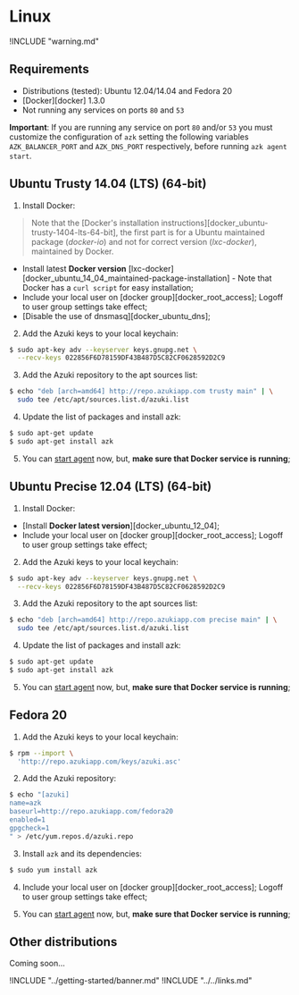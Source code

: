 # Linux

!INCLUDE "warning.md"

## Requirements

* Distributions (tested): Ubuntu 12.04/14.04 and Fedora 20
* [Docker][docker] 1.3.0
* Not running any services on ports `80` and `53`

**Important**: If you are running any service on port `80` and/or `53` you must customize the configuration of `azk` setting the following variables `AZK_BALANCER_PORT` and `AZK_DNS_PORT` respectively, before running `azk agent start`.

## Ubuntu Trusty 14.04 (LTS) (64-bit)

1. Install Docker:

  >Note that the [Docker's installation instructions][docker_ubuntu-trusty-1404-lts-64-bit], the first part is for a Ubuntu maintained package (_docker-io_) and not for correct version (_lxc-docker_), maintained by Docker.

  - Install latest **Docker version** [lxc-docker][docker_ubuntu_14_04_maintained-package-installation] - Note that Docker has a `curl script` for easy installation;
  - Include your local user on [docker group][docker_root_access]; Logoff to user group settings take effect;
  - [Disable the use of dnsmasq][docker_ubuntu_dns];

2. Add the Azuki keys to your local keychain:

  ```bash
  $ sudo apt-key adv --keyserver keys.gnupg.net \
    --recv-keys 022856F6D78159DF43B487D5C82CF0628592D2C9
  ```

3. Add the Azuki repository to the apt sources list:

  ```bash
  $ echo "deb [arch=amd64] http://repo.azukiapp.com trusty main" | \
    sudo tee /etc/apt/sources.list.d/azuki.list
  ```

4. Update the list of packages and install azk:

  ```bash
  $ sudo apt-get update
  $ sudo apt-get install azk
  ```

5. You can [start agent](../getting-started/starting-agent.md) now, but, **make sure that Docker service is running**;


## Ubuntu Precise 12.04 (LTS) (64-bit)

1. Install Docker:

  - [Install **Docker latest version**][docker_ubuntu_12_04];
  - Include your local user on [docker group][docker_root_access]; Logoff to user group settings take effect;

2. Add the Azuki keys to your local keychain:

  ```bash
  $ sudo apt-key adv --keyserver keys.gnupg.net \
    --recv-keys 022856F6D78159DF43B487D5C82CF0628592D2C9
  ```

3. Add the Azuki repository to the apt sources list:

  ```bash
  $ echo "deb [arch=amd64] http://repo.azukiapp.com precise main" | \
    sudo tee /etc/apt/sources.list.d/azuki.list
  ```

4. Update the list of packages and install azk:

  ```bash
  $ sudo apt-get update
  $ sudo apt-get install azk
  ```

5. You can [start agent](../getting-started/starting-agent.md) now, but, **make sure that Docker service is running**;


## Fedora 20

1. Add the Azuki keys to your local keychain:

  ```bash
  $ rpm --import \
    'http://repo.azukiapp.com/keys/azuki.asc'
  ```

2. Add the Azuki repository:

  ```bash
  $ echo "[azuki]
  name=azk
  baseurl=http://repo.azukiapp.com/fedora20
  enabled=1
  gpgcheck=1
  " > /etc/yum.repos.d/azuki.repo
  ```

3. Install `azk` and its dependencies:

  ```bash
  $ sudo yum install azk
  ```

4. Include your local user on [docker group][docker_root_access]; Logoff to user group settings take effect;

5. You can [start agent](../getting-started/starting-agent.md) now, but, **make sure that Docker service is running**;


## Other distributions

Coming soon...

!INCLUDE "../getting-started/banner.md"
!INCLUDE "../../links.md"

